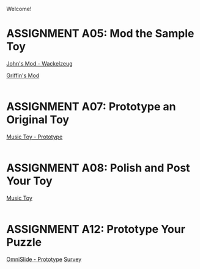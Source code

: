 Welcome!

# ASSIGNMENT A05: Mod the Sample Toy

[John's Mod - Wackelzeug](/a05/jcarrotta/game.html)

[Griffin's Mod](/a05/gbowers/game.html)
<br><br>

# ASSIGNMENT A07: Prototype an Original Toy

[Music Toy - Prototype](/a07/music-toy/game.html)
<br><br>

# ASSIGNMENT A08: Polish and Post Your Toy

[Music Toy](/a08/music-toy/game.html)
<br><br>

# ASSIGNMENT A12: Prototype Your Puzzle

[OmniSlide - Prototype](/a12/omnislide/game.html)
[Survey](https://forms.gle/PvyKgYHsKyCsxGBA8)
<br><br><br>
